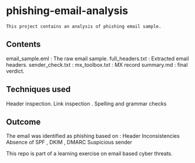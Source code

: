  # phishing-email-analysis

    This project contains an analysis of phishing email sample.


 ## Contents 


  email_sample.eml : The raw email sample.
  full_headers.txt : Extracted email headers.
  sender_check.txt :
  mx_toolbox.txt   : MX record
  summary.md       : final verdict.
  



  ## Techniques used 

   
   Header inspection.
   Link inspection .
   Spelling and grammar checks



  ## Outcome 


  The email was identified as phishing based on :
    Header Inconsistencies
    Absence of SPF , DKIM , DMARC
    Suspicious sender
  
This repo is part of a learning exercise on email based cyber threats. 
